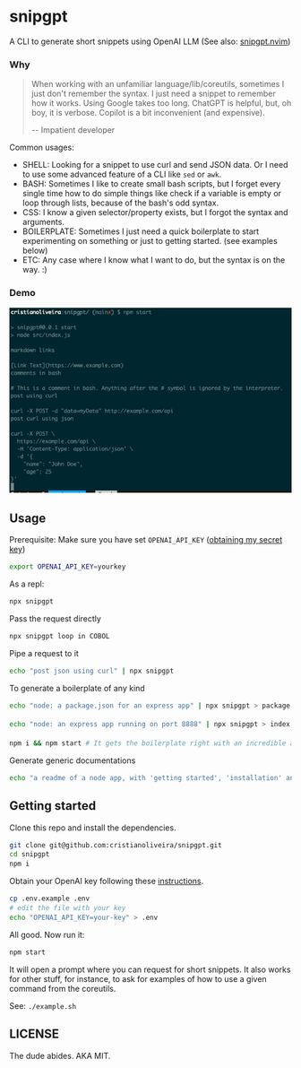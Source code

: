 # snipgpt

A CLI to generate short snippets using OpenAI LLM (See also: [snipgpt.nvim](https://github.com/cristianoliveira/snipgpt.nvim))

### Why

> When working with an unfamiliar language/lib/coreutils, sometimes I just don't remember the syntax. I just need a snippet to remember how it works. Using Google takes too long. ChatGPT is helpful, but, oh boy, it is verbose. Copilot is a bit inconvenient (and expensive).
>
> -- Impatient developer

Common usages:

- SHELL: Looking for a snippet to use curl and send JSON data. Or I need to use some advanced feature of a CLI like `sed` or `awk`.
- BASH: Sometimes I like to create small bash scripts, but I forget every single time how to do simple things like check if a variable is empty or loop through lists, because of the bash's odd syntax.
- CSS: I know a given selector/property exists, but I forgot the syntax and arguments.
- BOILERPLATE: Sometimes I just need a quick boilerplate to start experimenting on something or just to getting started. (see examples below)
- ETC: Any case where I know what I want to do, but the syntax is on the way. :)

### Demo

![snipgpt demo](https://raw.githubusercontent.com/cristianoliveira/snipgpt/main/snipgpt-demo.png)

## Usage

Prerequisite: Make sure you have set `OPENAI_API_KEY` ([obtaining my secret key](https://help.openai.com/en/articles/4936850-where-do-i-find-my-secret-api-key))

```bash
export OPENAI_API_KEY=yourkey
```

As a repl:

```bash
npx snipgpt
```

Pass the request directly

```bash
npx snipgpt loop in COBOL
```

Pipe a request to it

```bash
echo "post json using curl" | npx snipgpt
```

To generate a boilerplate of any kind

```bash
echo "node: a package.json for an express app" | npx snipgpt > package.json

echo "node: an express app running on port 8888" | npx snipgpt > index.js

npm i && npm start # It gets the boilerplate right with an incredible accuracy :)
```

Generate generic documentations

```bash
echo "a readme of a node app, with 'getting started', 'installation' and 'running' sections" | npx snipgpt > README.md
```

## Getting started

Clone this repo and install the dependencies.

```bash
git clone git@github.com:cristianoliveira/snipgpt.git
cd snipgpt
npm i
```

Obtain your OpenAI key following these [instructions](https://help.openai.com/en/articles/4936850-where-do-i-find-my-secret-api-key).

```bash
cp .env.example .env
# edit the file with your key
echo "OPENAI_API_KEY=your-key" > .env
```

All good. Now run it:

```bash
npm start
```

It will open a prompt where you can request for short snippets. It also works
for other stuff, for instance, to ask for examples of how to use a given
command from the coreutils.

See: `./example.sh`

## LICENSE

The dude abides. AKA MIT.
